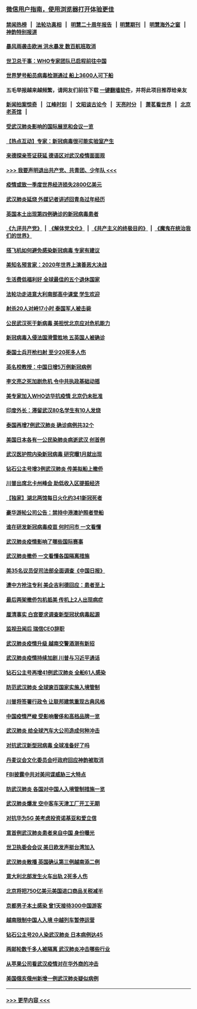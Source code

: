 ### [微信用户指南，使用浏览器打开体验更佳](https://github.com/gfw-breaker/banned-news1/blob/master/indexes/wechat-guide.md?t=0)
#### [禁闻热榜](热点新闻.md?t=0)  &nbsp;&nbsp;|&nbsp;&nbsp; [法轮功真相](https://github.com/gfw-breaker/truth/blob/master/README.md?t=0) &nbsp;&nbsp;|&nbsp;&nbsp; [明慧二十周年报告](https://github.com/gfw-breaker/mh-reports/blob/master/README.md?t=0) &nbsp;&nbsp;|&nbsp;&nbsp;[明慧期刊](https://github.com/gfw-breaker/mh-qikan) &nbsp;&nbsp;|&nbsp;&nbsp; [明慧海外之窗](https://github.com/gfw-breaker/mh-news/blob/master/README.md?t=0) &nbsp;&nbsp;|&nbsp;&nbsp; [神韵特别报道](https://github.com/gfw-breaker/mh-news/blob/master/shenyun.md?t=0)
#### [暴风雨袭击欧洲 洪水暴发 数百航班取消](../pages/nsc418/n11856453.md?t=02100744) 
#### [世卫总干事：WHO专家团队已启程前往中国](../pages/nsc418/n11856612.md?t=02100744) 
#### [世界梦号船员病毒检测通过 船上3600人可下船](../pages/nsc418/n11856520.md?t=02100744) 
#### 五毛举报越来越频繁，请网友们前往下载 [一键翻墙软件](https://github.com/gfw-breaker/ssr-accounts)，并将此项目推荐给亲友
#### [新闻拍案惊奇](https://github.com/gfw-breaker/banned-news1/blob/master/pages/link4.md) &nbsp;&nbsp;|&nbsp;&nbsp; [江峰时刻](https://github.com/gfw-breaker/banned-news1/blob/master/pages/link4.md) &nbsp;&nbsp;|&nbsp;&nbsp; [文昭谈古论今](https://github.com/gfw-breaker/banned-news1/blob/master/pages/link4.md) &nbsp;&nbsp;|&nbsp;&nbsp; [天亮时分](https://github.com/gfw-breaker/banned-news1/blob/master/pages/link4.md) &nbsp;&nbsp;|&nbsp;&nbsp; [萧茗看世界](https://github.com/gfw-breaker/banned-news1/blob/master/pages/link4.md) &nbsp;&nbsp;|&nbsp;&nbsp; [北京老茶馆](https://github.com/gfw-breaker/banned-news1/blob/master/pages/link4.md) &nbsp;&nbsp;|&nbsp;&nbsp; 
#### [受武汉肺炎影响的国际展览和会议一览](../pages/nsc418/n11856420.md?t=02100744) 
#### [【热点互动】专家：新冠病毒很可能实验室产生](../pages/nsc418/n11856378.md?t=02100744) 
#### [来德探亲签证获延 德语区对武汉疫情面面观](../pages/nsc418/n11856283.md?t=02100744) 
#### [>>> 我要声明退出共产党、共青团、少年队 <<<](https://github.com/begood0513/goodnews/blob/master/quit/letter.md) 
#### [疫情或致一季度世界经济损失2800亿美元](../pages/nsc418/n11855639.md?t=02100744) 
#### [武汉肺炎延烧 外媒记者讲述回青岛过年经历](../pages/nsc418/n11856159.md?t=02100744) 
#### [英国本土出现第四例确诊的新冠病毒患者](../pages/nsc418/n11855930.md?t=02100744) 
#### [《九评共产党》](https://github.com/begood0513/9ping.md/blob/master/README.md) &nbsp;|&nbsp; [《解体党文化》](../../../../jtdwh.md/blob/master/README.md)  &nbsp;|&nbsp; [《共产主义的终极目的》](../../../../gczydzjmd.md/blob/master/README.md) &nbsp;|&nbsp; [《魔鬼在统治我们的世界》](../../../../mgztzwmdsj.md/blob/master/README.md) 
#### [搭飞机如何避免感染新冠病毒 专家有建议](../pages/nsc418/n11853427.md?t=02100744) 
#### [美知名预言家：2020年世界上演善恶大决战](../pages/nsc418/n11855418.md?t=02100744) 
#### [生活费低福利好 全球最佳的五个退休国家](../pages/nsc418/n11848347.md?t=02100744) 
#### [法轮功走进意大利南部高中课堂 学生欢迎](../pages/nsc418/n11853859.md?t=02100744) 
#### [射杀20人对峙17小时 泰国军人被击毙](../pages/nsc418/n11854869.md?t=02100744) 
#### [公民武汉死于新病毒 美担忧北京应对危机能力](../pages/nsc418/n11854331.md?t=02100744) 
#### [新冠病毒入侵法国滑雪胜地 五英国人被确诊](../pages/nsc418/n11854307.md?t=02100744) 
#### [泰国士兵开枪扫射 至少20死多人伤](../pages/nsc418/n11854276.md?t=02100744) 
#### [英名校教授：中国日增5万例新冠病例](../pages/nsc418/n11854174.md?t=02100744) 
#### [李文亮之死加剧危机 令中共执政基础动摇](../pages/nsc418/n11854003.md?t=02100744) 
#### [美专家加入WHO访华抗疫情 北京仍未批准](../pages/nsc418/n11854043.md?t=02100744) 
#### [印度外长：滞留武汉80名学生有10人发烧](../pages/nsc418/n11853821.md?t=02100744) 
#### [泰国再增7例武汉肺炎 确诊病例共32个](../pages/nsc418/n11853808.md?t=02100744) 
#### [美国日本各有一公民染肺炎病逝武汉 创首例](../pages/nsc418/n11853509.md?t=02100744) 
#### [武汉医护院内染新冠病毒 研究曝1月就出现](../pages/nsc418/n11852928.md?t=02100744) 
#### [钻石公主号增3例武汉肺炎 传美拟船上撤侨](../pages/nsc418/n11853240.md?t=02100744) 
#### [川普出席北卡州峰会 助低收入区提振经济](../pages/nsc418/n11853232.md?t=02100744) 
#### [【独家】湖北两馆每日火化约341新冠死者](../pages/nsc418/n11845444.md?t=02100744) 
#### [豪华游轮公司公告：禁持中港澳护照者登船](../pages/nsc418/n11852761.md?t=02100744) 
#### [谁在研发新冠病毒疫苗 何时问市 一文看懂](../pages/nsc418/n11852840.md?t=02100744) 
#### [武汉肺炎疫情影响了哪些国际赛事](../pages/nsc418/n11852441.md?t=02100744) 
#### [武汉肺炎撤侨 一文看懂各国隔离措施](../pages/nsc418/n11844216.md?t=02100744) 
#### [美35名议员促司法部全面调查《中国日报》](../pages/nsc418/n11852435.md?t=02100744) 
#### [遭中方抢注专利 美企吉利德回应：患者至上](../pages/nsc418/n11852037.md?t=02100744) 
#### [最后两架撤侨包机抵美 传机上2人出现病症](../pages/nsc418/n11852173.md?t=02100744) 
#### [厘清事实 白宫要求调查新型冠状病毒起源](../pages/nsc418/n11852106.md?t=02100744) 
#### [监视丑闻后 瑞信CEO辞职](../pages/nsc418/n11852127.md?t=02100744) 
#### [武汉肺炎疫情升级 越南交警酒测有新招](../pages/nsc418/n11851632.md?t=02100744) 
#### [武汉肺炎疫情持续加剧 川普与习近平通话](../pages/nsc418/n11851613.md?t=02100744) 
#### [钻石公主号再增41例武汉肺炎 全船61人感染](../pages/nsc418/n11850401.md?t=02100744) 
#### [防范武汉肺炎 全球逾百国家实施入境管制](../pages/nsc418/n11850557.md?t=02100744) 
#### [川普将签署行政令 让联邦建筑重现古典风格](../pages/nsc418/n11850654.md?t=02100744) 
#### [中国疫情严峻 受影响奢侈和高档品牌一览](../pages/nsc418/n11850319.md?t=02100744) 
#### [武汉肺炎 给全球汽车大公司造成何种冲击](../pages/nsc418/n11850056.md?t=02100744) 
#### [对抗武汉新型冠病毒 全球准备好了吗](../pages/nsc418/n11850142.md?t=02100744) 
#### [丹麦议会文化委员会吁政府回应神韵被取消](../pages/nsc418/n11849312.md?t=02100744) 
#### [FBI披露中共对美间谍威胁三大特点](../pages/nsc418/n11849700.md?t=02100744) 
#### [防武汉肺炎 各国对中国人入境管制措施一览](../pages/nsc418/n11838726.md?t=02100744) 
#### [武汉肺炎爆发 空中客车天津工厂开工无期](../pages/nsc418/n11849634.md?t=02100744) 
#### [对抗华为5G 美考虑投资诺基亚和爱立信](../pages/nsc418/n11849510.md?t=02100744) 
#### [意首例武汉肺炎患者来自中国 身份曝光](../pages/nsc418/n11849454.md?t=02100744) 
#### [世卫执委会会议 美日欧发声挺台湾加入](../pages/nsc418/n11849433.md?t=02100744) 
#### [武汉肺炎散播 英国确认第三例越南添二例](../pages/nsc418/n11849439.md?t=02100744) 
#### [意大利北部发生火车出轨 2死多人伤](../pages/nsc418/n11848999.md?t=02100744) 
#### [北京将把750亿美元美国进口商品关税减半](../pages/nsc418/n11848896.md?t=02100744) 
#### [京都男子本土感染 曾1天接待300中国游客](../pages/nsc418/n11848641.md?t=02100744) 
#### [越南限制中国人入境 中越列车暂停运营](../pages/nsc418/n11847844.md?t=02100744) 
#### [钻石公主号20人染武汉肺炎 日本病例达45](../pages/nsc418/n11847823.md?t=02100744) 
#### [两邮轮数千多人被隔离 武汉肺炎冲击哪些行业](../pages/nsc418/n11847456.md?t=02100744) 
#### [从苹果公司看武汉疫情对在华外商的冲击](../pages/nsc418/n11847586.md?t=02100744) 
#### [美国俄亥俄州新增一例武汉肺炎疑似病例](../pages/nsc418/n11847714.md?t=02100744) 

----
#### [ >>> 更早内容 <<< ](../indexes/nsc418-earlier.md)
